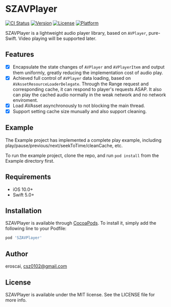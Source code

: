 # SZAVPlayer

[![CI Status](https://img.shields.io/travis/eroscai/SZAVPlayer.svg?style=flat)](https://travis-ci.org/eroscai/SZAVPlayer)
[![Version](https://img.shields.io/cocoapods/v/SZAVPlayer.svg?style=flat)](https://cocoapods.org/pods/SZAVPlayer)
[![License](https://img.shields.io/cocoapods/l/SZAVPlayer.svg?style=flat)](https://cocoapods.org/pods/SZAVPlayer)
[![Platform](https://img.shields.io/cocoapods/p/SZAVPlayer.svg?style=flat)](https://cocoapods.org/pods/SZAVPlayer)

SZAVPlayer is a lightweight audio player library, based on `AVPlayer`, pure-Swift. Video playing will be supported later.

## Features

- [x] Encapsulate the state changes of `AVPlayer` and `AVPlayerItem` and output them uniformly, greatly reducing the implementation cost of audio play.
- [x] Achieved full control of `AVPlayer` data loading, based on `AVAssetResourceLoaderDelegate`. Through the Range request and corresponding cache, it can respond to player's requests ASAP. It also can play the cached audio normally in the weak network and no network enviroment.
- [x] Load AVAsset asynchronously to not blocking the main thread.
- [x] Support setting cache size munually and also support cleaning.

## Example

The Example project has implemented a complete play example, including play/pause/previous/next/seekToTime/cleanCache, etc. 

To run the example project, clone the repo, and run `pod install` from the Example directory first.

## Requirements

- iOS 10.0+
- Swift 5.0+

## Installation

SZAVPlayer is available through [CocoaPods](https://cocoapods.org). To install
it, simply add the following line to your Podfile:

```ruby
pod 'SZAVPlayer'
```

## Author

eroscai, csz0102@gmail.com

## License

SZAVPlayer is available under the MIT license. See the LICENSE file for more info.
